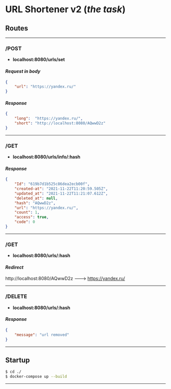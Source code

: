# URL Shortener v2 (*the task*)

## Routes

 ***

### /POST

- **localhost:8080/urls/set**

#### *Request in body*

```json
{
    "url": "https://yandex.ru/"
}
```

#### *Response*

```json
{
    "long":  "https://yandex.ru/",
    "short": "http://localhost:8080/AQwwD2z"
}
```

***

### /GET

- **localhost:8080/urls/info/:hash**

#### *Response*

```json
{
    "Id": "619b7d1b525c86dea2ecb00f",
    "created-at": "2021-11-22T11:20:59.505Z",
    "updated_at": "2021-11-22T11:21:07.612Z",
    "deleted_at": null,
    "hash": "AQwwD2z",
    "url": "https://yandex.ru/",
    "count": 1,
    "access": true,
    "code": 0
}
```

 ***

### /GET

- **localhost:8080/urls/:hash**

#### *Redirect*

http://localhost:8080/AQwwD2z ---> https://yandex.ru/

 ***

### /DELETE

- **localhost:8080/urls/:hash**

#### *Response*

```json
{
    "message": "url removed"
}
```

 ***

## Startup

```sh
$ cd ./
$ docker-compose up --build
```
 ***